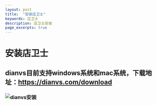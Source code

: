 ```yaml
---
layout: post
title:  "安装店卫士"
keywords: 店卫士
description: 店卫士安装 
page_excerpts: true
---
```


# 安装店卫士 

## dianvs目前支持windows系统和mac系统，下载地址：https://dianvs.com/download

### ![dianvs安装]("https://github.com/dianvs-ltd/dianvs-ltd.github.io/edit/main/doc/dianvs-download.jpg")
